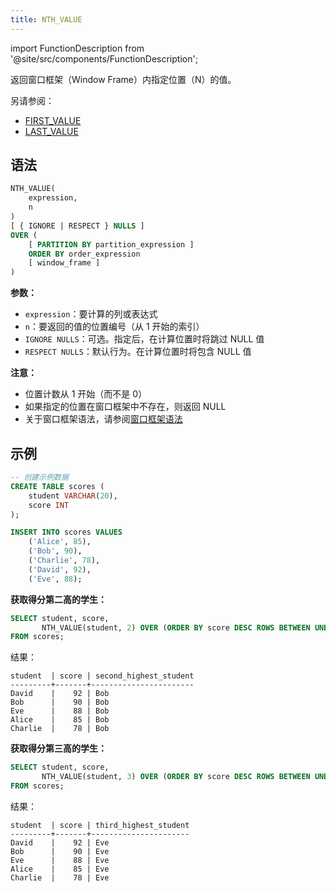 ```yaml
---
title: NTH_VALUE
---
```


import FunctionDescription from '@site/src/components/FunctionDescription';

<FunctionDescription description="引入或更新于：v1.2.697"/>

返回窗口框架（Window Frame）内指定位置（N）的值。

另请参阅：

- [FIRST_VALUE](first-value.md)
- [LAST_VALUE](last-value.md)

## 语法

```sql
NTH_VALUE(
    expression, 
    n
) 
[ { IGNORE | RESPECT } NULLS ] 
OVER (
    [ PARTITION BY partition_expression ] 
    ORDER BY order_expression 
    [ window_frame ]
)
```

**参数：**
- `expression`：要计算的列或表达式
- `n`：要返回的值的位置编号（从 1 开始的索引）
- `IGNORE NULLS`：可选。指定后，在计算位置时将跳过 NULL 值
- `RESPECT NULLS`：默认行为。在计算位置时将包含 NULL 值

**注意：**
- 位置计数从 1 开始（而不是 0）
- 如果指定的位置在窗口框架中不存在，则返回 NULL
- 关于窗口框架语法，请参阅[窗口框架语法](index.md#window-frame-syntax)

## 示例

```sql
-- 创建示例数据
CREATE TABLE scores (
    student VARCHAR(20),
    score INT
);

INSERT INTO scores VALUES
    ('Alice', 85),
    ('Bob', 90),
    ('Charlie', 78),
    ('David', 92),
    ('Eve', 88);
```

**获取得分第二高的学生：**

```sql
SELECT student, score,
       NTH_VALUE(student, 2) OVER (ORDER BY score DESC ROWS BETWEEN UNBOUNDED PRECEDING AND UNBOUNDED FOLLOWING) AS second_highest_student
FROM scores;
```

结果：
```
student  | score | second_highest_student
---------+-------+-----------------------
David    |    92 | Bob
Bob      |    90 | Bob
Eve      |    88 | Bob
Alice    |    85 | Bob
Charlie  |    78 | Bob
```

**获取得分第三高的学生：**

```sql
SELECT student, score,
       NTH_VALUE(student, 3) OVER (ORDER BY score DESC ROWS BETWEEN UNBOUNDED PRECEDING AND UNBOUNDED FOLLOWING) AS third_highest_student
FROM scores;
```

结果：
```
student  | score | third_highest_student
---------+-------+----------------------
David    |    92 | Eve
Bob      |    90 | Eve
Eve      |    88 | Eve
Alice    |    85 | Eve
Charlie  |    78 | Eve
```